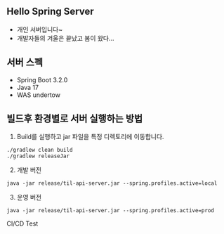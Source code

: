 ## Hello Spring Server
- 개인 서버입니다~
- 개발자들의 겨울은 끝났고 봄이 왔다...

## 서버 스펙
- Spring Boot 3.2.0
- Java 17
- WAS undertow

## 빌드후 환경별로 서버 실행하는 방법
1. Build를 실행하고 jar 파일을 특정 디렉토리에 이동합니다.
```shell
./gradlew clean build
./gradlew releaseJar
```
2. 개발 버전
```shell
java -jar release/til-api-server.jar --spring.profiles.active=local
```
3. 운영 버전
```shell
java -jar release/til-api-server.jar --spring.profiles.active=prod
```
CI/CD Test
